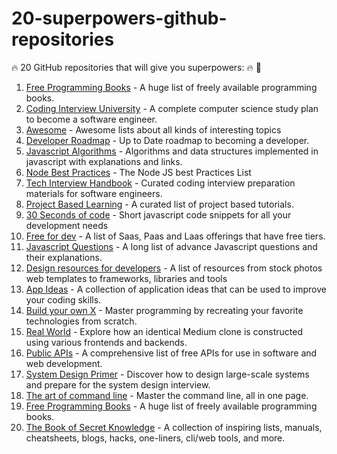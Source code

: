 # 20-superpowers-github-repositories

🔥 20 GitHub repositories that will give you superpowers: 🔥 🔽

1. [Free Programming Books](https://github.com/EbookFoundation/free-programming-books) - A huge list of freely available programming books.
2. [Coding Interview University](https://github.com/jwasham/coding-interview-university) - A complete computer science study plan to become a software engineer.
3. [Awesome](https://github.com/sindresorhus/awesome) - Awesome lists about all kinds of interesting topics
4. [Developer Roadmap](https://github.com/kamranahmedse/developer-roadmap) - Up to Date roadmap to becoming a developer.
5. [Javascript Algorithms](https://github.com/trekhleb/javascript-algorithms) - Algorithms and data structures implemented in javascript with explanations and links.
6. [Node Best Practices](https://github.com/goldbergyoni/nodebestpractices) - The Node JS best Practices List
7. [Tech Interview Handbook](https://github.com/yangshun/tech-interview-handbook) - Curated coding interview preparation materials for software engineers.
8. [Project Based Learning](https://github.com/practical-tutorials/project-based-learning) - A curated list of project based tutorials.
9. [30 Seconds of code](https://github.com/Chalarangelo/30-seconds-of-code) - Short javascript code snippets for all your development needs
10. [Free for dev](https://github.com/ripienaar/free-for-dev) - A list of Saas, Paas and Laas offerings that have free tiers.
11. [Javascript Questions](https://github.com/lydiahallie/javascript-questions) - A long list of advance Javascript questions and their explanations.
12. [Design resources for developers](https://github.com/bradtraversy/design-resources-for-developers) - A list of resources from stock photos web templates to frameworks, libraries and tools
13. [App Ideas](https://github.com/florinpop17/app-ideas) - A collection of application ideas that can be used to improve your coding skills.
14. [Build your own X](https://github.com/codecrafters-io/build-your-own-x) - Master programming by recreating your favorite technologies from scratch.
15. [Real World](https://github.com/gothinkster/realworld) - Explore how an identical Medium clone is constructed using various frontends and backends.
16. [Public APIs](https://github.com/public-apis/public-apis) - A comprehensive list of free APIs for use in software and web development.
17. [System Design Primer](https://github.com/donnemartin/system-design-primer) - Discover how to design large-scale systems and prepare for the system design interview.
18. [The art of command line](https://github.com/jlevy/the-art-of-command-line) - Master the command line, all in one page.
19. [Free Programming Books](https://github.com/EbookFoundation/free-programming-books) - A huge list of freely available programming books.
20. [The Book of Secret Knowledge](https://github.com/trimstray/the-book-of-secret-knowledge) - A collection of inspiring lists, manuals, cheatsheets, blogs, hacks, one-liners, cli/web tools, and more.
